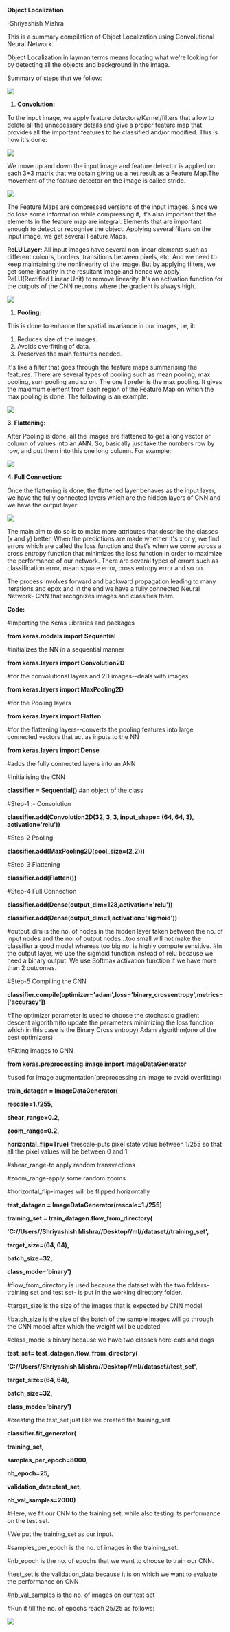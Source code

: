 **Object Localization**

-Shriyashish Mishra

This is a summary compilation of Object Localization using Convolutional Neural Network.

Object Localization in layman terms means locating what we&#39;re looking for by detecting all the objects and background in the image.

Summary of steps that we follow:

![](RackMultipart20200615-4-ba9pjp_html_15c9bad356720338.png)

1. **Convolution:**

To the input image, we apply feature detectors/Kernel/filters that allow to delete all the unnecessary details and give a proper feature map that provides all the important features to be classified and/or modified. This is how it&#39;s done:

![](RackMultipart20200615-4-ba9pjp_html_3bfceac9a1d0fd9a.png)

We move up and down the input image and feature detector is applied on each 3\*3 matrix that we obtain giving us a net result as a Feature Map.The movement of the feature detector on the image is called stride.

![](RackMultipart20200615-4-ba9pjp_html_a4362cca323eb944.png)

The Feature Maps are compressed versions of the input images. Since we do lose some information while compressing it, it&#39;s also important that the elements in the feature map are integral. Elements that are important enough to detect or recognise the object.
 Applying several filters on the input image, we get several Feature Maps.

**ReLU Layer:**
 All input images have several non linear elements such as different colours, borders, transitions between pixels, etc. And we need to keep maintaining the nonlinearity of the image. But by applying filters, we get some linearity in the resultant image and hence we apply ReLU(Rectified Linear Unit) to remove linearity. It&#39;s an activation function for the outputs of the CNN neurons where the gradient is always high.

![](RackMultipart20200615-4-ba9pjp_html_69e4340b6e89d9bf.png)

1. **Pooling:**

This is done to enhance the spatial invariance in our images, i.e, it:

1. Reduces size of the images.
2. Avoids overfitting of data.
3. Preserves the main features needed.

It&#39;s like a filter that goes through the feature maps summarising the features.
 There are several types of pooling such as mean pooling, max pooling, sum pooling and so on. The one I prefer is the max pooling. It gives the maximum element from each region of the Feature Map on which the max pooling is done. The following is an example:

![](RackMultipart20200615-4-ba9pjp_html_31992bb6ef3f8b0f.png)

**3. Flattening:**

After Pooling is done, all the images are flattened to get a long vector or column of values into an ANN. So, basically just take the numbers row by row, and put them into this one long column. For example:

![](RackMultipart20200615-4-ba9pjp_html_8e02c850b2e89de.png)

**4. Full Connection:**

Once the flattening is done, the flattened layer behaves as the input layer, we have the fully connected layers which are the hidden layers of CNN and we have the output layer:

![](RackMultipart20200615-4-ba9pjp_html_9b8462b365b3b797.png)

The main aim to do so is to make more attributes that describe the classes (x and y) better. When the predictions are made whether it&#39;s x or y, we find errors which are called the loss function and that&#39;s when we come across a cross entropy function that minimizes the loss function in order to maximize the performance of our network. There are several types of errors such as classification error, mean square error, cross entropy error and so on.

The process involves forward and backward propagation leading to many iterations and epox and in the end we have a fully connected Neural Network- CNN that recognizes images and classifies them.

**Code:**

#Importing the Keras Libraries and packages

**from keras.models import Sequential**

#initializes the NN in a sequential manner

**from keras.layers import Convolution2D**

#for the convolutional layers and 2D images--deals with images

**from keras.layers import MaxPooling2D**

#for the Pooling layers

**from keras.layers import Flatten**

#for the flattening layers--converts the pooling features into large connected vectors that act as inputs to the NN

**from keras.layers import Dense**

#adds the fully connected layers into an ANN

#Initialising the CNN

**classifier = Sequential()** #an object of the class

#Step-1 :- Convolution

**classifier.add(Convolution2D(32, 3, 3, input\_shape= (64, 64, 3), activation=&#39;relu&#39;))**

#Step-2 Pooling

**classifier.add(MaxPooling2D(pool\_size=(2,2)))**

#Step-3 Flattening

**classifier.add(Flatten())**

#Step-4 Full Connection

**classifier.add(Dense(output\_dim=128,activation=&#39;relu&#39;))**

**classifier.add(Dense(output\_dim=1,activation=&#39;sigmoid&#39;))**

#output\_dim is the no. of nodes in the hidden layer taken between the no. of input nodes and the no. of output nodes...too small will not make the classifier a good model whereas too big no. is highly compute sensitive.
 #In the output layer, we use the sigmoid function instead of relu because we need a binary output. We use Softmax activation function if we have more than 2 outcomes.

#Step-5 Compiling the CNN

**classifier.compile(optimizer=&#39;adam&#39;,loss=&#39;binary\_crossentropy&#39;,metrics=[&#39;accuracy&#39;])**

#The optimizer parameter is used to choose the stochastic gradient descent algorithm(to update the parameters minimizing the loss function which in this case is the Binary Cross entropy) Adam algorithm(one of the best optimizers)

#Fitting images to CNN

**from keras.preprocessing.image import ImageDataGenerator**

#used for image augmentation(preprocessing an image to avoid overfitting)

**train\_datagen = ImageDataGenerator(**

**rescale=1./255,**

**shear\_range=0.2,**

**zoom\_range=0.2,**

**horizontal\_flip=True)**
#rescale-puts pixel state value between 1/255 so that all the pixel values will be between 0 and 1

#shear\_range-to apply random transvections

#zoom\_range-apply some random zooms

#horizontal\_flip-images will be flipped horizontally

**test\_datagen = ImageDataGenerator(rescale=1./255)**

**training\_set = train\_datagen.flow\_from\_directory(**

**&#39;C://Users//Shriyashish Mishra//Desktop//ml//dataset//training\_set&#39;,**

**target\_size=(64, 64),**

**batch\_size=32,**

**class\_mode=&#39;binary&#39;)**

#flow\_from\_directory is used because the dataset with the two folders-training set and test set- is put in the working directory folder.

#target\_size is the size of the images that is expected by CNN model

#batch\_size is the size of the batch of the sample images will go through the CNN model after which the weight will be updated

#class\_mode is binary because we have two classes here-cats and dogs

**test\_set= test\_datagen.flow\_from\_directory(**

**&#39;C://Users//Shriyashish Mishra//Desktop//ml//dataset//test\_set&#39;,**

**target\_size=(64, 64),**

**batch\_size=32,**

**class\_mode=&#39;binary&#39;)**

#creating the test\_set just like we created the training\_set

**classifier.fit\_generator(**

**training\_set,**

**samples\_per\_epoch=8000,**

**nb\_epoch=25,**

**validation\_data=test\_set,**

**nb\_val\_samples=2000)**

#Here, we fit our CNN to the training set, while also testing its performance on the test set.

#We put the training\_set as our input.

#samples\_per\_epoch is the no. of images in the training\_set.

#nb\_epoch is the no. of epochs that we want to choose to train our CNN.

#test\_set is the validation\_data because it is on which we want to evaluate the performance on CNN

#nb\_val\_samples is the no. of images on our test set

#Run it till the no. of epochs reach 25/25 as follows:

![](RackMultipart20200615-4-ba9pjp_html_1cf4ddc54123ad20.png)
